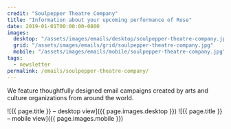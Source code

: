 ```yaml
---
credit: "Soulpepper Theatre Company"
title: "Information about your upcoming performance of Rose"
date: 2019-01-01T00:00:00-0800
images:
  desktop: "/assets/images/emails/desktop/soulpepper-theatre-company.jpg"
  grid: "/assets/images/emails/grid/soulpepper-theatre-company.jpg"
  mobile: "/assets/images/emails/mobile/soulpepper-theatre-company.jpg"
tags:
  - newsletter
permalink: /emails/soulpepper-theatre-company/
---
```

We feature thoughtfully designed email campaigns created by arts and culture organizations from around the world.

![{{ page.title }} – desktop view]({{ page.images.desktop }})
![{{ page.title }} – mobile view]({{ page.images.mobile }})
